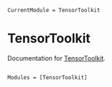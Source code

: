 ```@meta
CurrentModule = TensorToolkit
```

# TensorToolkit

Documentation for [TensorToolkit](https://github.com/Matt1h/TensorToolkit.jl).

```@index
```

```@autodocs
Modules = [TensorToolkit]
```
